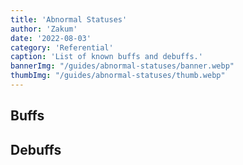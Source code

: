 ```yaml
---
title: 'Abnormal Statuses'
author: 'Zakum'
date: '2022-08-03'
category: 'Referential'
caption: 'List of known buffs and debuffs.'
bannerImg: "/guides/abnormal-statuses/banner.webp"
thumbImg: "/guides/abnormal-statuses/thumb.webp"
---
```


<script>
    import AbnormalStatuses from "./AbnormalStatuses.svelte"
</script>

## Buffs
<AbnormalStatuses category="buff" />

## Debuffs
<AbnormalStatuses category="debuff" />